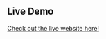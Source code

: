 ## Live Demo

[Check out the live website here!](https://michaelpeterschmid.github.io/interactive_bfs_and_dfs/)
